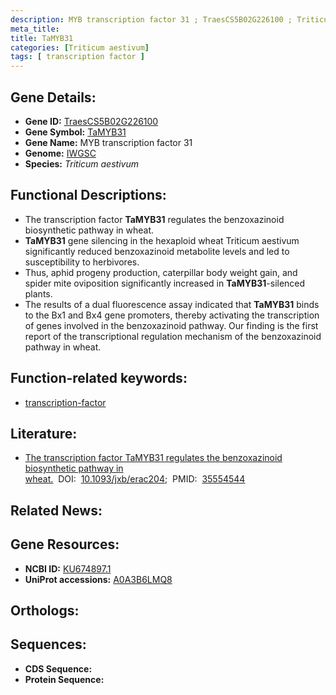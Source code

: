 ```yaml
---
description: MYB transcription factor 31 ; TraesCS5B02G226100 ; Triticum aestivum
meta_title:
title: TaMYB31
categories: [Triticum aestivum]
tags: [ transcription factor ]
---
```


## Gene Details:
- **Gene ID:** [TraesCS5B02G226100]()
- **Gene Symbol:** <u>TaMYB31</u>
- **Gene Name:** MYB transcription factor 31
- **Genome:** [IWGSC]()
- **Species:** *Triticum aestivum*

## Functional Descriptions:
   - The transcription factor **TaMYB31** regulates the benzoxazinoid biosynthetic pathway in wheat.
   - **TaMYB31** gene silencing in the hexaploid wheat Triticum aestivum significantly reduced benzoxazinoid metabolite levels and led to susceptibility to herbivores.
   - Thus, aphid progeny production, caterpillar body weight gain, and spider mite oviposition significantly increased in **TaMYB31**-silenced plants.
   - The results of a dual fluorescence assay indicated that **TaMYB31** binds to the Bx1 and Bx4 gene promoters, thereby activating the transcription of genes involved in the benzoxazinoid pathway. Our finding is the first report of the transcriptional regulation mechanism of the benzoxazinoid pathway in wheat.

## Function-related keywords:
   - [transcription-factor](/tags/transcription-factor/)

## Literature:
   - [The transcription factor TaMYB31 regulates the benzoxazinoid biosynthetic pathway in wheat.](https://doi.org/10.1093/jxb/erac204)&nbsp;&nbsp;DOI:&nbsp;&nbsp;[10.1093/jxb/erac204](https://doi.org/10.1093/jxb/erac204);&nbsp;&nbsp;PMID:&nbsp;&nbsp;[35554544](https://pubmed.ncbi.nlm.nih.gov/35554544/)

## Related News:

## Gene Resources:
- **NCBI ID:**  [KU674897.1](https://www.ncbi.nlm.nih.gov/gene/?term=KU674897.1)
- **UniProt accessions:**  [A0A3B6LMQ8](https://www.uniprot.org/uniprotkb/A0A3B6LMQ8/entry)

## Orthologs:

## Sequences:
- **CDS Sequence:**
- **Protein Sequence:**
